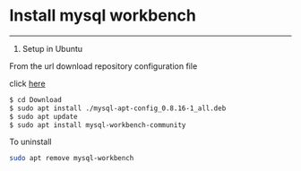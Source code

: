# Install mysql workbench
------------------------
1. Setup in Ubuntu

From the url download repository configuration file

click [here](https://dev.mysql.com/downloads/repo/apt/)

```bash
$ cd Download
$ sudo apt install ./mysql-apt-config_0.8.16-1_all.deb
$ sudo apt update
$ sudo apt install mysql-workbench-community
```

To uninstall
```bash
sudo apt remove mysql-workbench
```
